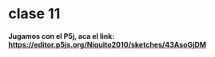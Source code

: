 # clase 11

#### Jugamos con el P5j, aca el link: https://editor.p5js.org/Niquito2010/sketches/43AsoGjDM
